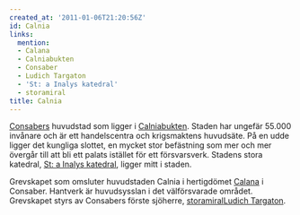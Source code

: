 ```yaml
---
created_at: '2011-01-06T21:20:56Z'
id: Calnia
links:
  mention:
  - Calana
  - Calniabukten
  - Consaber
  - Ludich Targaton
  - 'St: a Inalys katedral'
  - storamiral
title: Calnia
---
```


[Consabers] huvudstad som ligger i [Calniabukten]. Staden har ungefär 55.000 invånare och är ett
handelscentra och krigsmaktens huvudsäte. På en udde ligger det kungliga slottet, en mycket stor
befästning som mer och mer övergår till att bli ett palats istället för ett försvarsverk. Stadens
stora katedral, [St: a Inalys katedral], ligger mitt i staden.

Grevskapet som omsluter huvudstaden Calnia i hertigdömet [Calana] i Consaber. Hantverk är
huvudsysslan i det välförsvarade området. Grevskapet styrs av Consabers förste sjöherre,
[storamiral][][Ludich Targaton].

  [Consabers]: Consaber
  [Calniabukten]: Calniabukten
  [St: a Inalys katedral]: St_a_Inalys_katedral
  [Calana]: Calana
  [storamiral]: storamiral
  [Ludich Targaton]: Ludich_Targaton
